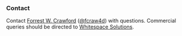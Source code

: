 

### Contact

Contact [Forrest W. Crawford](http://www.crawfordlab.io) ([&#64;fcraw4d](https://twitter.com/fcraw4d)) with questions.  Commercial queries should be directed to [Whitespace Solutions](http://www.whitespace-solutions.com/). 





